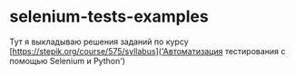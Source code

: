 # selenium-tests-examples

Тут я выкладываю решения заданий по курсу [https://stepik.org/course/575/syllabus]('Автоматизация тестирования с помощью Selenium и Python')
